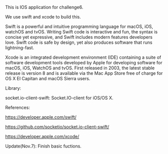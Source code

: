 This is IOS application for challenge6.

We use swift and xcode to build this.

Swift is a powerful and intuitive programming language for macOS, iOS, watchOS and tvOS. Writing Swift code is interactive and fun, the syntax is concise yet expressive, and Swift includes modern features developers love. Swift code is safe by design, yet also produces software that runs lightning-fast.

Xcode is an integrated development environment (IDE) containing a suite of software development tools developed by Apple for developing software for macOS, iOS, WatchOS and tvOS. First released in 2003, the latest stable release is version 8 and is available via the Mac App Store free of charge for OS X El Capitan and macOS Sierra users.

Library:

socket.io-client-swift: Socket.IO-client for iOS/OS X.

References:

https://developer.apple.com/swift/

https://github.com/socketio/socket.io-client-swift/

https://developer.apple.com/xcode/


Update(Nov.7):
Finish basic fuctions.
